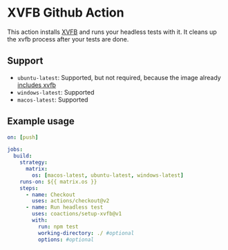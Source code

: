 # XVFB Github Action

This action installs [XVFB](http://elementalselenium.com/tips/38-headless) and runs your headless tests with it. It cleans up the xvfb process after your tests are done.

## Support

- `ubuntu-latest`: Supported, but not required, because the image already [includes xvfb](https://github.com/actions/runner-images/blob/main/images/ubuntu/Ubuntu2204-Readme.md?rgh-link-date=2023-11-26T18%3A12%3A25Z)
- `windows-latest`: Supported
- `macos-latest`: Supported

## Example usage

```yml
on: [push]

jobs:
  build:
    strategy:
      matrix:
        os: [macos-latest, ubuntu-latest, windows-latest]
    runs-on: ${{ matrix.os }}
    steps:
      - name: Checkout
        uses: actions/checkout@v2
      - name: Run headless test
        uses: coactions/setup-xvfb@v1
        with:
          run: npm test
          working-directory: ./ #optional
          options: #optional
```
